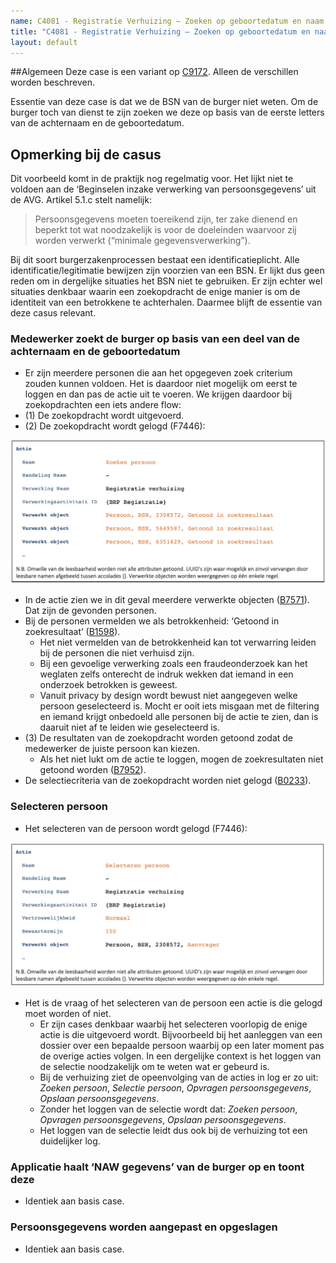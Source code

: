 ```yaml
---
name: C4081 - Registratie Verhuizing – Zoeken op geboortedatum en naam
title: "C4081 - Registratie Verhuizing – Zoeken op geboortedatum en naam"
layout: default
---
```

##Algemeen
Deze case is een variant op [C9172](./9172.md). Alleen de verschillen worden beschreven.

Essentie van deze case is dat we de BSN van de burger niet weten. Om de burger toch van dienst te zijn zoeken we deze op basis van de eerste letters van de achternaam en de geboortedatum. 

## Opmerking bij de casus
Dit voorbeeld komt in de praktijk nog regelmatig voor. Het lijkt niet te voldoen aan de ‘Beginselen inzake verwerking van persoonsgegevens’ uit de AVG. Artikel 5.1.c stelt namelijk: 

> Persoonsgegevens moeten toereikend zijn, ter zake dienend en beperkt tot wat noodzakelijk is voor de doeleinden waarvoor zij worden verwerkt (“minimale gegevensverwerking”). 


Bij dit soort burgerzakenprocessen bestaat een identificatieplicht. Alle identificatie/legitimatie bewijzen zijn voorzien van een BSN. Er lijkt dus geen reden om in dergelijke situaties het BSN niet te gebruiken. Er zijn echter wel situaties denkbaar waarin een zoekopdracht de enige manier is om de identiteit van een betrokkene te achterhalen. Daarmee blijft de essentie van deze casus relevant.

### Medewerker zoekt de burger op basis van een deel van de achternaam en de geboortedatum
- Er zijn meerdere personen die aan het opgegeven zoek criterium zouden kunnen voldoen. Het is daardoor niet mogelijk om eerst te loggen en dan pas de actie uit te voeren. We krijgen daardoor bij zoekopdrachten een iets andere flow:
- (1) De zoekopdracht wordt uitgevoerd.
- (2) De zoekopdracht wordt gelogd (F7446):
    
<img src="./_assets/4081_1.png" alt="" width="700"/>
    
- In de actie zien we in dit geval meerdere verwerkte objecten ([B7571](./7571.md)). Dat zijn de gevonden personen.
- Bij de personen vermelden we als betrokkenheid: ‘Getoond in zoekresultaat’ ([B1598](./1598.md)).
    - Het niet vermelden van de betrokkenheid kan tot verwarring leiden bij de personen die niet verhuisd zijn. 
    - Bij een gevoelige verwerking zoals een fraudeonderzoek kan het weglaten zelfs onterecht de indruk wekken dat iemand in een onderzoek betrokken is geweest.
    - Vanuit privacy by design wordt bewust niet aangegeven welke persoon geselecteerd is. Mocht er ooit iets misgaan met de filtering en iemand krijgt onbedoeld alle personen bij de actie te zien, dan is daaruit niet af te leiden wie geselecteerd is.
- (3) De resultaten van de zoekopdracht worden getoond zodat de medewerker de juiste persoon kan kiezen.
    - Als het niet lukt om de actie te loggen, mogen de zoekresultaten niet getoond worden ([B7952](./7952.md)).
- De selectiecriteria van de zoekopdracht worden niet gelogd ([B0233](./0233.md)).
    
### Selecteren persoon
- Het selecteren van de persoon wordt gelogd (F7446):
    
<img src="./_assets/4081_2.png" alt="" width="700"/>
    
- Het is de vraag of het selecteren van de persoon een actie is die gelogd moet worden of niet.
    - Er zijn cases denkbaar waarbij het selecteren voorlopig de enige actie is die uitgevoerd wordt. Bijvoorbeeld bij het aanleggen van een dossier over een bepaalde persoon waarbij op een later moment pas de overige acties volgen. In een dergelijke context is het loggen van de selectie noodzakelijk om te weten wat er gebeurd is.
    - Bij de verhuizing ziet de opeenvolging van de acties in log er zo uit: *Zoeken persoon*, *Selectie persoon*, *Opvragen persoonsgegevens*, *Opslaan persoonsgegevens*.
    - Zonder het loggen van de selectie wordt dat: *Zoeken persoon*, *Opvragen persoonsgegevens*, *Opslaan persoonsgegevens*.
    - Het loggen van de selectie leidt dus ook bij de verhuizing tot een duidelijker log.
        
### Applicatie haalt ‘NAW gegevens’ van de burger op en toont deze
- Identiek aan basis case.
    
### Persoonsgegevens worden aangepast en opgeslagen
- Identiek aan basis case.

       



